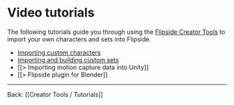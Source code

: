 # Video tutorials

The following tutorials guide you through using the [Flipside Creator Tools](/docs/2021.1/creator-tools) to import your own characters and sets into Flipside.

* [Importing custom characters](/docs/2023.1/creator-tools/tutorials/video-tutorials/characters)
* [Importing and building custom sets](/docs/2023.1/creator-tools/tutorials/video-tutorials/sets)
* [[> Importing motion capture data into Unity]]
* [[> Flipside plugin for Blender]]

---

Back: [[Creator Tools / Tutorials]]
